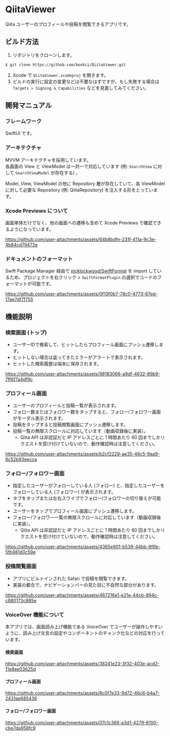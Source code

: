 # QiitaViewer

Qiita ユーザーのプロフィールや投稿を閲覧できるアプリです。

## ビルド方法

1. リポジトリをクローンします。

```zsh
$ git clone https://github.com/bookii/QiitaViewer.git
```

2. Xcode で `QiitaViewer.xcodeproj` を開きます。
3. ビルドの実行に設定の変更などは不要なはずですが、もし失敗する場合は `Targets > Signing & Capabilities` などを見直してみてください。

## 開発マニュアル

### フレームワーク

SwiftUI です。

### アーキテクチャ

MVVM アーキテクチャを採用しています。<br />
各画面の View と ViewModel は一対一で対応しています (例: `SearchView` に対して `SearchViewModel` が存在する) 。

Model, View, ViewModel の他に Repository 層が存在していて、各 ViewModel に対して必要な Repository (例: QiitaRepository) を注入する形をとっています。

### Xcode Previews について

画面単体だけでなく、他の画面への遷移も含めて Xcode Previews で確認できるようになっています。

https://github.com/user-attachments/assets/64b8bdfe-231f-411a-9c3e-4b84cd79472e

### ドキュメントのフォーマット

Swift Package Manager 経由で [nicklockwood/SwiftFormat](nicklockwood/SwiftFormat) を import しているため、プロジェクトを右クリック > `SwiftFormatPlugin` の選択でコードのフォーマットが可能です。

https://github.com/user-attachments/assets/0f13f0b7-78c0-4773-87ed-17ae7df7f755

## 機能説明

### 検索画面 (トップ)

- ユーザーIDで検索して、ヒットしたらプロフィール画面にプッシュ遷移します。
- ヒットしない場合は返ってきたエラーがアラートで表示されます。
- ヒットした検索履歴は端末に保存されます。

https://github.com/user-attachments/assets/98183066-a9df-4632-89b9-7ff6f7a4df9c

### プロフィール画面

- ユーザーのプロフィールと投稿一覧が表示されます。
- フォロー数またはフォロワー数をタップすると、フォロー/フォロワー画面がモーダル表示されます。
- 投稿をタップすると投稿閲覧画面にプッシュ遷移します。
- 投稿一覧の無限スクロールに対応しています（動画収録後に実装）。
  - Qiita API は非認証だと IP アドレスごとに 1 時間あたり 60 回までしかリクエストを受け付けていないので、動作確認時は注意してください。

https://github.com/user-attachments/assets/b2cf2229-ae35-46c5-9aa9-8c52b93eecca

### フォロー/フォロワー画面

- 指定したユーザーがフォローしている人 (フォロー) と、指定したユーザーをフォローしている人 (フォロワー) が表示されます。
- タブをタップまたは左右スワイプでフォロー/フォロワーの切り替えが可能です。
- ユーザーをタップでプロフィール画面にプッシュ遷移します。
- フォロー/フォロワー一覧の無限スクロールに対応しています（動画収録後に実装）。
  - Qiita API は非認証だと IP アドレスごとに 1 時間あたり 60 回までしかリクエストを受け付けていないので、動作確認時は注意してください。

https://github.com/user-attachments/assets/4365e901-b539-44bb-8f6b-5fb981d0c59e

### 投稿閲覧画面

- アプリにビルトインされた Safari で投稿を閲覧できます。
- 実装の都合で、ナビゲーションバーの見た目に不自然な部分があります。

https://github.com/user-attachments/assets/467216e1-e21e-44cb-894c-c880173c885e

### VoiceOver 機能について

本アプリでは、画面読み上げ機能である VoiceOver でユーザーが操作しやすいように、読み上げ文言の設定やコンポーネントのチャンク化などの対応を行っています。

#### 検索画面

https://github.com/user-attachments/assets/38241e23-3f32-403e-acd2-11e8ee03625d

#### プロフィール画面

https://github.com/user-attachments/assets/8c0f7e33-9d72-46c6-b4a7-2431ae685436

#### フォロー/フォロワー画面

https://github.com/user-attachments/assets/07c1c366-a3d1-4279-8100-cbe7da958fc9
